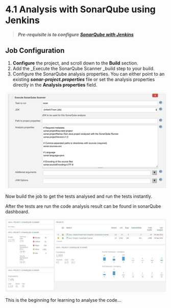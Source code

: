 # 4.1 Analysis with SonarQube using Jenkins

> _**Pre-requisite is to configure**_ [_**SonarQube with Jenkins**_](https://nsaikiran.gitbooks.io/jenkins/content/Jenkins%20Configurations/22-configure-sonarqube-with-jenkins.html)

## **Job Configuration**

1. **Configure** the project, and scroll down to the **Build** section.
2. Add the \_Execute the SonarQube Scanner \_build step to your build.
3. Configure the SonarQube analysis properties. You can either point to an existing _**sonar-project.properties**_ file or set the analysis properties directly in the **Analysis properties**  field.

![](../.gitbook/assets/sonarqube_job_config.png)

Now build the job to get the tests analysed and run the tests instantly.

After the tests are run the code analysis result can be found in sonarQube dashboard.

![](../.gitbook/assets/codereviewgraph.jpg)

This is the beginning for learning to analyse the code...

